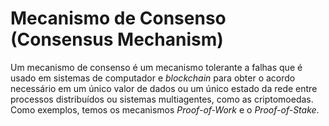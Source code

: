 # Mecanismo de Consenso (Consensus Mechanism)

Um mecanismo de consenso é um mecanismo tolerante a falhas que é usado em sistemas de computador e _blockchain_ para obter o acordo necessário em um único valor de dados ou um único estado da rede entre processos distribuídos ou sistemas multiagentes, como as criptomoedas. Como exemplos, temos os mecanismos _Proof-of-Work_ e o _Proof-of-Stake_.
